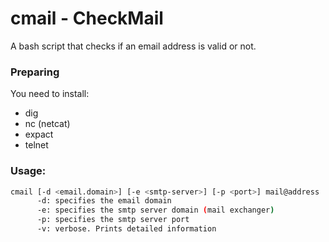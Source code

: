 # cmail - CheckMail
A bash script that checks if an email address is valid or not.

### Preparing
You need to install:
 * dig
 * nc (netcat)
 * expact
 * telnet

### Usage: 
```bash
cmail [-d <email.domain>] [-e <smtp-server>] [-p <port>] mail@address
      -d: specifies the email domain
      -e: specifies the smtp server domain (mail exchanger)
      -p: specifies the smtp server port
      -v: verbose. Prints detailed information
```
